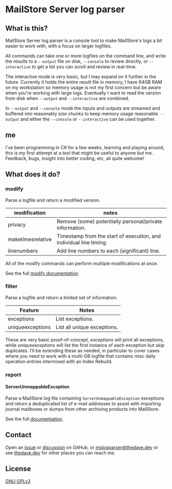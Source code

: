 # MailStore Server log parser

## What is this?

MailStore Server log parser is a console tool to make MailStore's logs a bit easier to work with, with a focus on larger logfiles.

All commands can take one or more logfiles on the command line, and write the results to a `--output` file on disk, `--console` to review directly, or `--interactive` to get a list you can scroll and review in real-time.

The interactive mode is very basic, but I may expand on it further in the future. Currently it holds the entire result file in memory, I have 64GB RAM on my workstation so memory usage is not my first concern but be aware when you're working with large logs. Eventually I want to read the version from disk when `--output` and `--interactive` are combined.

In `--output` and `--console` mode the inputs and outputs are streamed and buffered into reasonably size chunks to keep memory usage reasonable. `--output` and either the `--console` or `--interactive` can be used together.

## me

I've been programming in C# for a few weeks, learning and playing around, this is my first attempt at a tool that might be useful to anyone but me. Feedback, bugs, insight into better coding, etc, all quite welcome!

## What does it do?

### modify

Parse a logfile and return a modified version.

modification | notes
--- | ---
  privacy | Remove (some) potentially personal/private information.
  maketimesrelative | Timestamp from the start of execution, and individual line timing.
  linenumbers | Add line numbers to each (significant) line.

All of the modify commands can perform multiple modifications at once.

See the full [modify documentation](command_modify.md).

### filter

Parse a logfile and return a limited set of information.

| Feature | Notes |
| --- | --- |
exceptions | List exceptions.
uniqueexceptions | List all unique exceptions.

These are very basic proof-of-concept, *exceptions* will print all exceptions, while *uniqueexceptions* will list the first instance of each exception but skip duplicates. I'll be extending these as needed, in particular to cover cases where you need to work with a multi-GB logfile that contains misc daily operation entries intermixed with an Index Rebuild.

### report

#### ServerUnmappableException

Parse a MailStore log file containing `ServerUnmappableException` exceptions and return a deduplicated list of e-mail addresses to assist with importing journal mailboxes or dumps from other archiving products into MailStore.

See the full [documentation](command_report.md).

## Contact

Open an [issue](https://github.com/thedaveCA/MailStore-Log-Parser/issues) or [discussion](https://github.com/thedaveCA/MailStore-Log-Parser/discussions) on GitHub, or [mslogparser@thedave.dev](mailto:mslogparser@thedave.dev) or see [thedave.dev](https://thedave.dev/) for other places you can reach me.

## License

[GNU GPLv3](/LICENSE)
